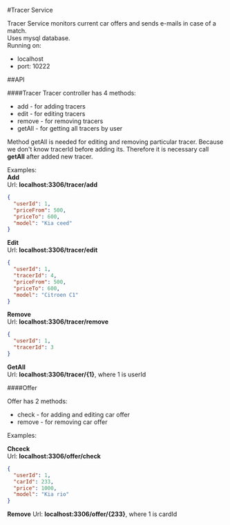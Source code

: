 #Tracer Service

Tracer Service monitors current car offers and sends e-mails in case of a match.  
Uses mysql database.  
Running on:
* localhost
* port: 10222


##API

####Tracer
Tracer controller has 4 methods:
* add - for adding tracers
* edit - for editing tracers
* remove - for removing tracers
* getAll - for getting all tracers by user

Method getAll is needed for editing and removing particular tracer. Because we don't know tracerId before adding its. Therefore it is necessary call **getAll** after added new tracer. 

Examples:  
**Add**  
Url: **localhost:3306/tracer/add**

```json
{
  "userId": 1,
  "priceFrom": 500,
  "priceTo": 600,
  "model": "Kia ceed"
}
```

**Edit**  
Url: **localhost:3306/tracer/edit**

```json
{
  "userId": 1,
  "tracerId": 4,
  "priceFrom": 500,
  "priceTo": 600,
  "model": "Citroen C1"
}
```

**Remove**  
Url: **localhost:3306/tracer/remove**

```json
{
  "userId": 1,
  "tracerId": 3
}
```

**GetAll**  
Url: **localhost:3306/tracer/{1}**, where 1 is userId

####Offer

Offer has 2 methods:
* check - for adding and editing car offer
* remove - for removing car offer

Examples:

**Chceck**  
Url: **localhost:3306/offer/check**

```json
{
  "userId": 1,
  "carId": 233,
  "price": 1000,
  "model": "Kia rio"
}
```

**Remove**
Url: **localhost:3306/offer/{233}**, where 1 is cardId